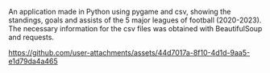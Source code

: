 An application made in Python using pygame and csv, showing the standings, goals and assists of the 5 major leagues of football (2020-2023). The necessary information for the csv files was obtained with BeautifulSoup and requests.               



https://github.com/user-attachments/assets/44d7017a-8f10-4d1d-9aa5-e1d79da4a465

